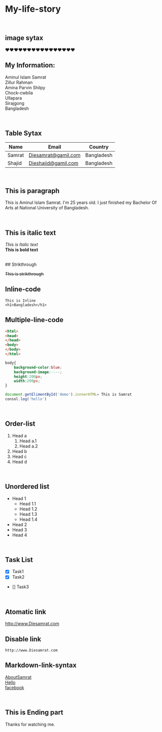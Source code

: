 <!--My life story markdown-->
# My-life-story


</br>  

## image sytax  

<!-- ![Profile](./img/green.jpg) -->   

❤️❤️❤️❤️❤️❤️❤️❤️❤️❤️❤️❤️❤️❤️❤️❤️


## My Information:
 Aminul Islam Samrat  
 Zillur Rahman  
 Amina Parvin Shilpy  
 Chock-cwbila  
 Ullapara  
 Sirajgong  
 Bangladesh  


</br>

 ## Table Sytax  
| Name | Email | Country |  
| ---- | ----- | ------- |
| Samrat | Diesamrat@gamil.com | Bangladesh |  
| Shajid | Dieshajid@gamil.com | Bangladesh |  


</br>

 ## This is paragraph    

<p> This is Aminul Islam Samrat. I'm 25 years old. I just finished my Bachelor Of Arts at National University of Bangladesh.</p> 

</br>

## This is italic text  

_This is Italic text_  
__This is bold text__   


</br>
## Strikthrough  


~~This is strikthrough~~ 


## Inline-code 
`This is Inline`  
`<h1>Bangladesh</h1>` 
## Multiple-line-code 
```html
<html>
<head>
</head>
<body>
</body>
</html>
```  
```css 
body{
    background-color:blue;
    background-image:----;
    height:200px;
    width:200px;
}
``` 
```javascript
document.getElimentById('demo').innnerHTML= This is Samrat  
consol.log('hello')
```

</br>  

## Order-list  

1. Head a
    1. Head a.1
    2. Head a.2 
2. Head b  
3. Head c  
4. Head d

</br>

## Unordered list

- Head 1
    - Head 1.1
    - Head 1.2
    - Head 1.3
    - Head 1.4
- Head 2
- Head 3 
- Head 4  



</br>  

## Task List  
- [X] Task1
- [X] Task2
- [] Task3  


</br>

## Atomatic link

http://www.Diesamrat.com

## Disable link  

`http://www.Diesamrat.com`  


## Markdown-link-syntax
[AboutSamrat][Websitelink]  
[Hello][Helloworld]  
[facebook][facebooklink]

<!-- All link Is here -->
[Websitelink]:http://www.prothom-alo.com  
[Helloworld]:http://www.diesamrat.com  
[facebooklink]:http://www.diesamrat/facebook.com  


</br>  

## This is Ending part 

<p> Thanks for watching me. </p>


